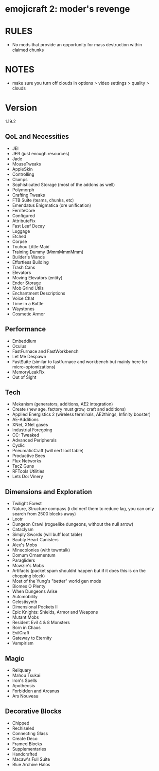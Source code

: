 # emojicraft 2: moder's revenge

# RULES
* No mods that provide an opportunity for mass destruction within claimed chunks

# NOTES
* make sure you turn off clouds in options > video settings > quality > clouds

# Version
1.19.2

## QoL and Necessities 
* JEI
* JER (just enough resources)
* Jade
* MouseTweaks
* AppleSkin
* Controlling
* Clumps
* Sophisticated Storage (most of the addons as well)
* Polymorph
* Crafting Tweaks
* FTB Suite (teams, chunks, etc)
* Emendatus Enigmatica (ore unification)
* FerriteCore
* Configured
* AttributeFix
* Fast Leaf Decay
* Luggage
* Etched
* Corpse
* Touhou Little Maid
* Training Dummy (MmmMmmMmm)
* Builder's Wands
* Effortless Building
* Trash Cans
* Elevators
* Moving Elevators (entity)
* Ender Storage
* Mob Grind Utils
* Enchantment Descriptions
* Voice Chat
* Time in a Bottle
* Waystones
* Cosmetic Armor

## Performance 
* Embeddium
* Oculus
* FastFurnace and FastWorkbench
* Let Me Despawn
* FastSuite (similar to fastfurnace and workbench but mainly here for micro-optomizations)
* MemoryLeakFix
* Out of Sight

## Tech
* Mekanism (generators, additions, AE2 integration)
* Create (new age, factory must grow, craft and additions)
* Applied Energistics 2 (wireless terminals, AE2things, Infinity booster)
* AE-Additions
* XNet, XNet gases
* Industrial Foregoing
* CC: Tweaked
* Advanced Peripherals
* Cyclic
* PneumaticCraft (will nerf loot table)
* Productive Bees
* Flux Networks
* TacZ Guns
* RFTools Utilities
* Lets Do: Vinery

## Dimensions and Exploration
* Twilight Forest
* Nature, Structure compass (i did nerf them to reduce lag, you can only search from 2500 blocks away)
* Lootr
* Dungeon Crawl (roguelike dungeons, without the null arrow)
* Cataclysm
* Simply Swords (will buff loot table)
* Baubly Heart Canisters
* Alex's Mobs
* Minecolonies (with towntalk)
* Domum Ornamentum
* Paragliders
* Mowzie's Mobs
* Artifacts (packet spam shouldnt happen but if it does this is on the chopping block)
* Most of the Yung's "better" world gen mods
* Biomes O Plenty
* When Dungeons Arise
* Automobility
* Celestisynth
* Dimensional Pockets II
* Epic Knights: Shields, Armor and Weapons
* Mutant Mobs
* Resident Evil 4 & 8 Monsters
* Born in Chaos
* EvilCraft
* Gateway to Eternity
* Vampirism

## Magic 
* Reliquary
* Mahou Tsukai
* Iron's Spells
* Apotheosis
* Forbidden and Arcanus
* Ars Nouveau

## Decorative Blocks
* Chipped
* Rechiseled
* Connecting Glass
* Create Deco
* Framed Blocks
* Supplementaries
* Handcrafted
* Macaw's Full Suite
* Blue Archive Halos
